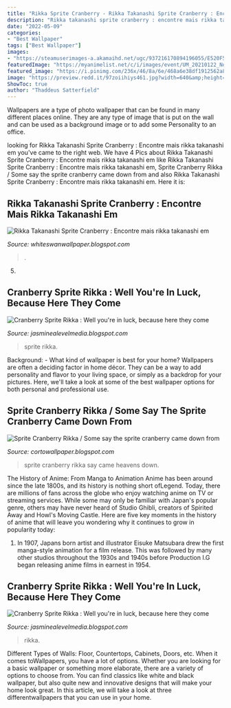 ```yaml
---
title: "Rikka Sprite Cranberry - Rikka Takanashi Sprite Cranberry : Encontre Mais Rikka Takanashi Em"
description: "Rikka takanashi sprite cranberry : encontre mais rikka takanashi em"
date: "2022-05-09"
categories:
- "Best Wallpaper"
tags: ["Best Wallpaper"]
images:
- "https://steamuserimages-a.akamaihd.net/ugc/937216170894196055/E520F5A751CC6229DE152795A16E4B90B3BE23F0/?imw=200&amp;imh=200&amp;ima=fit&amp;impolicy=Letterbox&amp;imcolor=%23000000&amp;letterbox=true"
featuredImage: "https://myanimelist.net/c/i/images/event/UM_20210122_Normal_728_90_B/728_90_B.png"
featured_image: "https://i.pinimg.com/236x/46/8a/6e/468a6e38df1912562a81a835406d7079.jpg"
image: "https://preview.redd.it/97zoiihiys461.jpg?width=640&amp;height=636&amp;crop=smart&amp;auto=webp&amp;s=7df2fdee20c7e4423834df5e99267c463564bb2e"
ShowToc: true
author: "Thaddeus Satterfield"
---
```





Wallpapers are a type of photo wallpaper that can be found in many different places online. They are any type of image that is put on the wall and can be used as a background image or to add some Personality to an office.

	

		
looking for Rikka Takanashi Sprite Cranberry : Encontre mais rikka takanashi em you've came to the right web. We have 4 Pics about Rikka Takanashi Sprite Cranberry : Encontre mais rikka takanashi em like Rikka Takanashi Sprite Cranberry : Encontre mais rikka takanashi em, Sprite Cranberry Rikka / Some say the sprite cranberry came down from and also Rikka Takanashi Sprite Cranberry : Encontre mais rikka takanashi em. Here it is:
		
    
## Rikka Takanashi Sprite Cranberry : Encontre Mais Rikka Takanashi Em

<img loading=lazy src="https://myanimelist.net/c/i/images/event/UM_20210122_Normal_728_90_B/728_90_B.png" onerror="this.onerror=null;this.src='https://tse2.mm.bing.net/th?id=OIP.kq_DRX_MfQl2bMTaBmbE9wHaA6&amp;pid=15.1';" alt="Rikka Takanashi Sprite Cranberry : Encontre mais rikka takanashi em">

_Source: whiteswanwallpaper.blogspot.com_

>. 

	

5.

    
## Cranberry Sprite Rikka : Well You&#039;re In Luck, Because Here They Come

<img loading=lazy src="https://i.pinimg.com/236x/46/8a/6e/468a6e38df1912562a81a835406d7079.jpg" onerror="this.onerror=null;this.src='https://tse1.mm.bing.net/th?id=OIP.3gu6nSpxI5PzbQk2VWZqZgAAAA&amp;pid=15.1';" alt="Cranberry Sprite Rikka : Well you&#039;re in luck, because here they come">

_Source: jasminealevelmedia.blogspot.com_

>sprite rikka. 

	

Background: - What kind of wallpaper is best for your home?
Wallpapers are often a deciding factor in home décor. They can be a way to add personality and flavor to your living space, or simply as a backdrop for your pictures. Here, we'll take a look at some of the best wallpaper options for both personal and professional use.

    
## Sprite Cranberry Rikka / Some Say The Sprite Cranberry Came Down From

<img loading=lazy src="https://steamuserimages-a.akamaihd.net/ugc/937216170894196055/E520F5A751CC6229DE152795A16E4B90B3BE23F0/?imw=200&amp;imh=200&amp;ima=fit&amp;impolicy=Letterbox&amp;imcolor=%23000000&amp;letterbox=true" onerror="this.onerror=null;this.src='https://tse2.mm.bing.net/th?id=OIP.GstXIiBAdykWfsqE1sASsAAAAA&amp;pid=15.1';" alt="Sprite Cranberry Rikka / Some say the sprite cranberry came down from">

_Source: cortowallpaper.blogspot.com_

>sprite cranberry rikka say came heavens down. 

	

The History of Anime: From Manga to Animation
Anime has been around since the late 1800s, and its history is nothing short ofLegend. Today, there are millions of fans across the globe who enjoy watching anime on TV or streaming services. While some may only be familiar with Japan's popular genre, others may have never heard of Studio Ghibli, creators of Spirited Away and Howl's Moving Castle. Here are five key moments in the history of anime that will leave you wondering why it continues to grow in popularity today:
1) In 1907, Japans born artist and illustrator Eisuke Matsubara drew the first manga-style animation for a film release. This was followed by many other studios throughout the 1930s and 1940s before Production I.G began releasing anime films in earnest in 1954.

    
## Cranberry Sprite Rikka : Well You&#039;re In Luck, Because Here They Come

<img loading=lazy src="https://preview.redd.it/97zoiihiys461.jpg?width=640&amp;height=636&amp;crop=smart&amp;auto=webp&amp;s=7df2fdee20c7e4423834df5e99267c463564bb2e" onerror="this.onerror=null;this.src='https://tse2.mm.bing.net/th?id=OIP.1ZuPakt-YQv7Vc8yUmQJEgHaHX&amp;pid=15.1';" alt="Cranberry Sprite Rikka : Well you&#039;re in luck, because here they come">

_Source: jasminealevelmedia.blogspot.com_

>rikka. 

	

Different Types of Walls: Floor, Countertops, Cabinets, Doors, etc.
When it comes toWallpapers, you have a lot of options. Whether you are looking for a basic wallpaper or something more elaborate, there are a variety of options to choose from. You can find classics like white and black wallpaper, but also quite new and innovative designs that will make your home look great. In this article, we will take a look at three differentwallpapers that you can use in your home.

